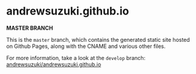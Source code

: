 # andrewsuzuki.github.io

__MASTER BRANCH__

This is the ```master``` branch, which contains the generated static site hosted on Github Pages, along with the CNAME and various other files.

For more information, take a look at the ```develop``` branch: [andrewsuzuki/andrewsuzuki.github.io](https://github.com/andrewsuzuki/andrewsuzuki.github.io)
